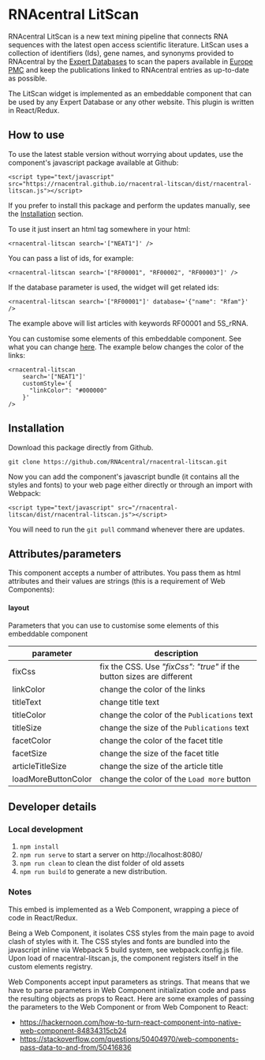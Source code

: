 # RNAcentral LitScan

RNAcentral LitScan is a new text mining pipeline that connects RNA sequences with the latest open access scientific 
literature. LitScan uses a collection of identifiers (Ids), gene names, and synonyms provided to RNAcentral by the 
[Expert Databases](https://rnacentral.org/expert-databases) to scan the papers available in [Europe PMC](https://europepmc.org) 
and keep the publications linked to RNAcentral entries as up-to-date as possible.

The LitScan widget is implemented as an embeddable component that can be used by any Expert Database or any other 
website. This plugin is written in React/Redux.

## How to use

To use the latest stable version without worrying about updates, use the component's javascript package available at 
Github:

`<script type="text/javascript" src="https://rnacentral.github.io/rnacentral-litscan/dist/rnacentral-litscan.js"></script>`

If you prefer to install this package and perform the updates manually, see the [Installation](#Installation) section.

To use it just insert an html tag somewhere in your html:

```
<rnacentral-litscan search='["NEAT1"]' />
```

You can pass a list of ids, for example:

```
<rnacentral-litscan search='["RF00001", "RF00002", "RF00003"]' />
```

If the database parameter is used, the widget will get related ids:

```
<rnacentral-litscan search='["RF00001"]' database='{"name": "Rfam"}' />
```

The example above will list articles with keywords RF00001 and 5S_rRNA.

You can customise some elements of this embeddable component. See what you can change [here](#layout).
The example below changes the color of the links:

```
<rnacentral-litscan
    search='["NEAT1"]'
    customStyle='{
      "linkColor": "#000000"
    }'
/>
```

## Installation

Download this package directly from Github.

`git clone https://github.com/RNAcentral/rnacentral-litscan.git`

Now you can add the component's javascript bundle (it contains all the styles and fonts) to your web page either 
directly or through an import with Webpack:

`<script type="text/javascript" src="/rnacentral-litscan/dist/rnacentral-litscan.js"></script>`

You will need to run the `git pull` command whenever there are updates.

## Attributes/parameters

This component accepts a number of attributes. You pass them as html attributes and their values are strings 
(this is a requirement of Web Components):

#### layout

Parameters that you can use to customise some elements of this embeddable component

| parameter           | description                                                           |
|---------------------|-----------------------------------------------------------------------|
| fixCss              | fix the CSS. Use *"fixCss": "true"* if the button sizes are different |
| linkColor           | change the color of the links                                         |
| titleText           | change title text                                                     |
| titleColor          | change the color of the `Publications` text                           |
| titleSize           | change the size of the `Publications` text                            |
| facetColor          | change the color of the facet title                                   |
| facetSize           | change the size of the facet title                                    |
| articleTitleSize    | change the size of the article title                                  |
| loadMoreButtonColor | change the color of the `Load more` button                            |

## Developer details

### Local development

1. `npm install`
2. `npm run serve` to start a server on http://localhost:8080/
3. `npm run clean` to clean the dist folder of old assets
4. `npm run build` to generate a new distribution.

### Notes

This embed is implemented as a Web Component, wrapping a piece of code in React/Redux.

Being a Web Component, it isolates CSS styles from the main page to avoid clash of styles with it.
The CSS styles and fonts are bundled into the javascript inline via Webpack 5 build system,
see webpack.config.js file. Upon load of rnacentral-litscan.js, the component registers
itself in the custom elements registry.

Web Components accept input parameters as strings. That means that we have to parse
parameters in Web Component initialization code and pass the resulting objects as props to React.
Here are some examples of passing the parameters to the Web Component or from Web Component
to React:

* https://hackernoon.com/how-to-turn-react-component-into-native-web-component-84834315cb24
* https://stackoverflow.com/questions/50404970/web-components-pass-data-to-and-from/50416836
